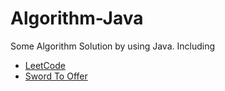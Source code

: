 # Algorithm-Java
Some Algorithm Solution by using Java.
Including
* [LeetCode](https://leetcode.com/problemset/algorithms/)
* [Sword To Offer](https://www.nowcoder.com/ta/coding-interviews?page=1)
